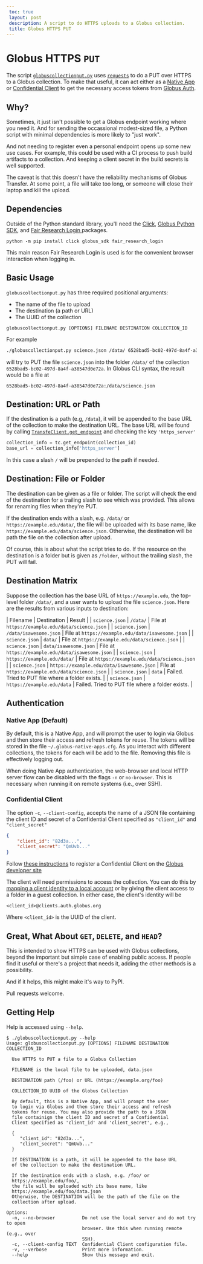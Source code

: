 ```yaml
---
 toc: true
 layout: post
 description: A script to do HTTPS uploads to a Globus collection.
 title: Globus HTTPS PUT
---
```

 
# Globus HTTPS `PUT`

The script [`globuscollectionput.py`](/notes/scripts/globuscollectionput.py) uses
[`requests`](https://requests.readthedocs.io/en/latest/) to do a PUT
over HTTPS to a Globus collection. To make that useful, it can act
either as a [Native
App](https://globus-sdk-python.readthedocs.io/en/stable/examples/native_app.html)
or [Confidential
Client](https://globus-sdk-python.readthedocs.io/en/stable/examples/client_credentials.html)
to get the necessary access tokens from [Globus Auth](https://docs.globus.org/api/auth/).

## Why?

Sometimes, it just isn't possible to get a Globus endpoint working where you
need it. And for sending the occassional modest-sized file, a Python
script with minimal dependencies is more likely to "just work". 

And not needing to register even a personal endpoint opens up some new
use cases. For example, this could be used with a CI process to push build
 artifacts to a collection. And keeping a client secret in the build
 secrets is well supported.
 
The caveat is that this doesn't have the reliability mechanisms of
Globus Transfer. At some point, a file will take too long, or someone
will close their laptop and kill the upload.

## Dependencies

Outside of the Python standard library, you'll need the
[Click](https://click.palletsprojects.com/), [Globus Python
SDK](https://globus-sdk-python.readthedocs.io/), and [Fair Research
Login ](https://github.com/fair-research/native-login) packages.

```
python -m pip install click globus_sdk fair_research_login
```

This main reason Fair Research Login is used is for the convenient
browser interaction when logging in.

## Basic Usage

`globuscollectionput.py` has three required positional arguments:
- The name of the file to upload
- The destination (a path or URL)
- The UUID of the collection

```
globuscollectionput.py [OPTIONS] FILENAME DESTINATION COLLECTION_ID
```

For example
```bash
./globuscollectionput.py science.json /data/ 6528bad5-bc02-497d-8a4f-a38547d0e72a
```
will try to PUT the file `science.json` into the folder `/data/` of
the collection `6528bad5-bc02-497d-8a4f-a38547d0e72a`. In Globus CLI
syntax, the result would be a file at

```
6528bad5-bc02-497d-8a4f-a38547d0e72a:/data/science.json
```

## Destination: URL or Path

If the destination is a path (e.g, `/data`), it will be appended to
the base URL of the collection to make the destination URL. The base
URL will be found by calling [`TransfeClient.get_endpoint`](https://globus-sdk-python.readthedocs.io/en/stable/services/transfer.html#globus_sdk.TransferClient.get_endpoint)
and checking the key `'https_server'`
```python
collection_info = tc.get_endpoint(collection_id)
base_url = collection_info['https_server']
```

In this case a slash `/` will be prepended to the path if needed.

## Destination: File or Folder

The destination can be given as a file or folder. The script will
check the end of the destination for a trailing slash to see which was
provided. This allows for renaming files when they're PUT.

If the destination ends with a slash, e.g. `/data/` or
  `https://example.edu/data/`, the file will be uploaded with its base
  name, like `https://example.edu/data/science.json`. Otherwise, the
  destination will be path the file on the collection after upload.

Of course, this is about what the script tries to do. If the
resource on the destination is a folder but is given as `/folder`,
without the trailing slash, the PUT will fail.

## Destination Matrix

Suppose the collection has the base URL of `https://example.edu`, the
top-level folder `/data/`, and a user wants to upload the file
`science.json`. Here are the results from various inputs to destination:

| Filename | Destination | Result |
| `science.json` | `/data/`                                                                     | File at `https://example.edu/data/science.json`      |
| `science.json` | `/data/isawesome.json`                                         | File at `https://example.edu/data/isawesome.json`  |
| `science.json` | `data/`                                                                       | File at `https://example.edu/data/science.json`      |
| `science.json` | `data/isawesome.json`                                           | File at `https://example.edu/data/isawesome.json`  |
| `science.json` | `https://example.edu/data/`                               | File at `https://example.edu/data/science.json`      |
| `science.json` |  `https://example.edu/data/isawesome.json`  | File at `https://example.edu/data/science.json`      |
| `science.json` |  `data`                                                                        | Failed.  Tried to PUT file where a folder exists.                      |
| `science.json` | `https://example.edu/data`                                 | Failed.  Tried to PUT file where a folder exists.                      |

## Authentication

### Native App (Default)

By default, this is a Native App, and will prompt the user to login
via Globus and then store their access and refresh  tokens for
reuse. The tokens will be stored in the file
`~/.globus-native-apps.cfg`. As you interact with different
collections, the tokens for each will be add to the file. Removing
this file is effectively logging out.

When doing Native App authentication, the web-browser and local HTTP
server flow can be disabled with the flags `-n` or `no-browser`. This is
necessary when running it on remote systems (i.e., over SSH).

### Confidential Client

The option `-c`, `--client-config`, accepts the name of a JSON file
containing the  client ID and secret of a Confidential Client
specified as `"client_id"` and `"client_secret"`
  
```json
{
	"client_id": "82d3a...",
    "client_secret": "QmUvb..."
}
```

Follow [these
instructions](https://docs.globus.org/api/auth/developer-guide/#register-app)
to register a Confidential Client on the [Globus developer site](https://developers.globus.org)

The client will need permissions to access the collection. You can do
this by [mapping a client identity to a local
account](https://docs.globus.org/globus-connect-server/v5/use-client-credentials/)
or by giving the client access to a folder in a guest collection. In
either case, the client's identity will be
```
<client_id>@clients.auth.globus.org
```

Where `<client_id>` is the UUID of the client.

## Great, What About `GET`, `DELETE`, and `HEAD`?

This is intended to show HTTPS can be used with Globus collections,
beyond the important but simple case of enabling public access. If
people find it useful or there's a project that needs it, adding the
other methods is a possibility.

And if it helps, this might make it's way to PyPI.

Pull requests welcome.

## Getting Help

Help is accessed using `--help`.

```
$ ./globuscollectionput.py --help
Usage: globuscollectionput.py [OPTIONS] FILENAME DESTINATION COLLECTION_ID

  Use HTTPS to PUT a file to a Globus Collection

  FILENAME is the local file to be uploaded, data.json

  DESTINATION path (/foo) or URL (https://example.org/foo)

  COLLECTION_ID UUID of the Globus Collection

  By default, this is a Native App, and will prompt the user
  to login via Globus and then store their access and refresh
  tokens for reuse. You may also provide the path to a JSON
  file containign the client ID and secret of a Confidential
  Client specified as 'client_id' and 'client_secret', e.g.,
  
  {
     "client_id": "82d3a...",
     "client_secret": "QmUvb..."
  }

  If DESTINATION is a path, it will be appended to the base URL
  of the collection to make the destination URL.

  If the destination ends with a slash, e.g. /foo/ or
  https://example.edu/foo/,
  the file will be uploaded with its base name, like
  https://example.edu/foo/data.json
  Otherwise, the DESTINATION will be the path of the file on the
  collection after upload.

Options:
  -n, --no-browser          Do not use the local server and do not try to open
                            browser. Use this when running remote (e.g., over
                            SSH).
  -c, --client-config TEXT  Confidential Client configuration file.
  -v, --verbose             Print more information.
  --help                    Show this message and exit.
```

